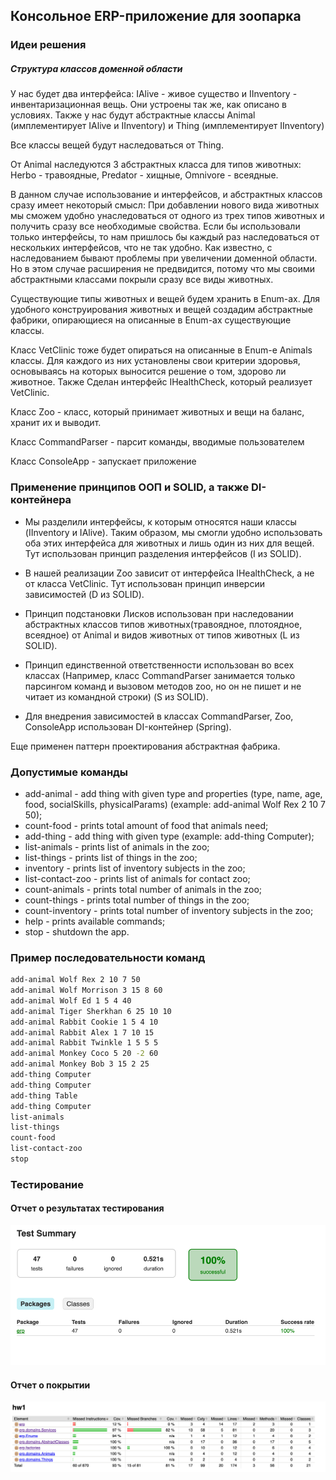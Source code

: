 ## Консольное ERP-приложение для зоопарка

### Идеи решения

##### Структура классов доменной области

У нас будет два интерфейса: IAlive - живое существо и IInventory - инвентаризационная вещь. Они устроены так же, как описано в условиях. 
Также у нас будут абстрактные классы Animal (имплементирует IAlive и IInventory) и Thing (имплементирует IInventory)

Все классы вещей будут наследоваться от Thing.

От Animal наследуются 3 абстрактных класса для типов животных: Herbo - травоядные, Predator - хищные, Omnivore - всеядные.

В данном случае использование и интерфейсов, и абстрактных классов сразу имеет некоторый смысл: При добавлении нового вида животных мы сможем удобно унаследоваться от одного из трех типов животных и получить сразу все необходимые свойства. Если бы использовали только интерфейсы, то нам пришлось бы каждый раз наследоваться от нескольких интерфейсов, что не так удобно. 
Как известно, с наследованием бывают проблемы при увеличении доменной области. Но в этом случае расширения не предвидится, потому что мы своими абстрактными классами покрыли сразу все виды животных. 

Существующие типы животных и вещей будем хранить в Enum-ах. Для удобного конструирования животных и вещей создадим абстрактные фабрики, опирающиеся на описанные в Enum-ах существующие классы.

Класс VetClinic тоже будет опираться на описанные в Enum-е Animals классы. Для каждого из них установлены свои критерии здоровья, основываясь на которых выносится решение о том, здорово ли животное.
Также Сделан интерфейс IHealthCheck, который реализует VetClinic.

Класс Zoo - класс, который принимает животных и вещи на баланс, хранит их и выводит. 

Класс CommandParser - парсит команды, вводимые пользователем

Класс ConsoleApp - запускает приложение

### Применение принципов ООП и SOLID, а также DI-контейнера

- Мы разделили интерфейсы, к которым относятся наши классы (IInventory и IAlive). 
    Таким образом, мы смогли удобно использовать оба этих интерфейса для животных и лишь один из них для вещей. Тут использован принцип разделения интерфейсов (I из SOLID).

- В нашей реализации Zoo зависит от интерфейса IHealthCheck, а не от класса VetClinic. Тут использован принцип инверсии зависимостей (D из SOLID). 

- Принцип подстановки Лисков использован при наследовании абстрактных классов типов животных(травоядное, плотоядное, всеядное) от Animal и видов животных от типов животных (L из SOLID).

- Принцип единственной ответственности использован во всех классах (Например, класс CommandParser занимается только парсингом команд и вызовом методов zoo, но он не пишет и не читает из командной строки) (S из SOLID).

- Для внедрения зависимостей в классах CommandParser, Zoo, ConsoleApp использован DI-контейнер (Spring).

Еще применен паттерн проектирования абстрактная фабрика.

### Допустимые команды 
- add-animal - add thing with given type and properties (type, name, age, food, socialSkills, physicalParams) (example: add-animal Wolf Rex 2 10 7 50); 
- count-food - prints total amount of food that animals need;
- add-thing - add thing with given type (example: add-thing Computer);
- list-animals - prints list of animals in the zoo;
- list-things - prints list of things in the zoo;
- inventory - prints list of inventory subjects in the zoo;
- list-contact-zoo - prints list of animals for contact zoo;
- count-animals - prints total number of animals in the zoo;
- count-things - prints total number of things in the zoo;
- count-inventory - prints total number of inventory subjects in the zoo;
- help - prints available commands;
- stop - shutdown the app.
### Пример последовательности команд
```bash
add-animal Wolf Rex 2 10 7 50
add-animal Wolf Morrison 3 15 8 60
add-animal Wolf Ed 1 5 4 40
add-animal Tiger Sherkhan 6 25 10 10
add-animal Rabbit Cookie 1 5 4 10
add-animal Rabbit Alex 1 7 10 15
add-animal Rabbit Twinkle 1 5 5 5
add-animal Monkey Coco 5 20 -2 60
add-animal Monkey Bob 3 15 2 25
add-thing Computer
add-thing Computer
add-thing Table
add-thing Computer
list-animals
list-things
count-food
list-contact-zoo
stop
```

### Тестирование
#### Отчет о результатах тестирования
![img.png](img.png)

#### Отчет о покрытии 

![img_1.png](img_1.png)